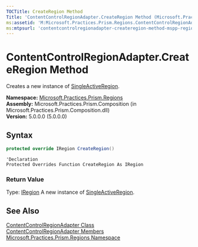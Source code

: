 ```yaml
---
TOCTitle: CreateRegion Method
Title: 'ContentControlRegionAdapter.CreateRegion Method (Microsoft.Practices.Prism.Regions)'
ms:assetid: 'M:Microsoft.Practices.Prism.Regions.ContentControlRegionAdapter.CreateRegion'
ms:mtpsurl: 'contentcontrolregionadapter-createregion-method-mspp-regions.md'
---
```


# ContentControlRegionAdapter.CreateRegion Method

Creates a new instance of [SingleActiveRegion](/patterns-practices/reference/singleactiveregion-class-mspp-regions).

**Namespace:** [Microsoft.Practices.Prism.Regions](/patterns-practices/reference/mspp-regions-namespaces)<br/>
**Assembly:** Microsoft.Practices.Prism.Composition (in Microsoft.Practices.Prism.Composition.dll)<br/>
**Version:** 5.0.0.0 (5.0.0.0)

## Syntax
```C#
protected override IRegion CreateRegion()
```

```VB
'Declaration
Protected Overrides Function CreateRegion As IRegion
```

### Return Value

Type: [IRegion](/patterns-practices/reference/iregion-interface-mspp-regions)
A new instance of [SingleActiveRegion](/patterns-practices/reference/singleactiveregion-class-mspp-regions).

## See Also

[ContentControlRegionAdapter Class](/patterns-practices/reference/contentcontrolregionadapter-class-mspp-regions)<br/>
[ContentControlRegionAdapter Members](/patterns-practices/reference/contentcontrolregionadapter-members-mspp-regions)<br/>
[Microsoft.Practices.Prism.Regions Namespace](/patterns-practices/reference/mspp-regions-namespaces)<br/>